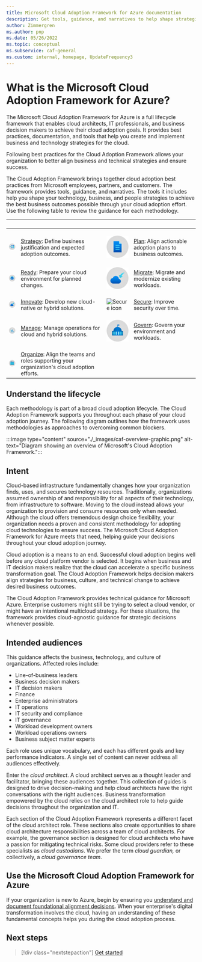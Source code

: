 ```yaml
---
title: Microsoft Cloud Adoption Framework for Azure documentation
description: Get tools, guidance, and narratives to help shape strategies and drive desired business outcomes during your cloud adoption journey.
author: Zimmergren
ms.author: pnp
ms.date: 05/26/2022
ms.topic: conceptual
ms.subservice: caf-general
ms.custom: internal, homepage, UpdateFrequency3
---
```


# What is the Microsoft Cloud Adoption Framework for Azure?

The Microsoft Cloud Adoption Framework for Azure is a full lifecycle framework that enables cloud architects, IT professionals, and business decision makers to achieve their cloud adoption goals. It provides best practices, documentation, and tools that help you create and implement business and technology strategies for the cloud.

Following best practices for the Cloud Adoption Framework allows your organization to better align business and technical strategies and ensure success.

The Cloud Adoption Framework brings together cloud adoption best practices from Microsoft employees, partners, and customers. The framework provides tools, guidance, and narratives. The tools it includes help you shape your technology, business, and people strategies to achieve the best business outcomes possible through your cloud adoption effort. Use the following table to review the guidance for each methodology.

| <span title="Icon">&nbsp;</span> | <span title="Description">&nbsp;</span> | <span title="Icon">&nbsp;</span> | <span title="Description">&nbsp;</span> |
|--|--|--|--|
| <br> ![Strategy icon](./_images/icons/strategy.png) | <br> [Strategy](./strategy/index.md): Define business justification and expected adoption outcomes. | <br> ![Plan icon](./_images/icons/plan.png) | <br> [Plan](./plan/index.md): Align actionable adoption plans to business outcomes. |
| <br> ![Ready icon](./_images/icons/ready.png)       | <br> [Ready](./ready/index.md): Prepare your cloud environment for planned changes. | <br> ![Migrate icon](./_images/icons/adopt.png) | <br> [Migrate](./migrate/index.md): Migrate and modernize existing workloads. |
| <br> ![Innovate icon](./_images/icons/innovate.png) | <br> [Innovate](./innovate/index.md): Develop new cloud-native or hybrid solutions. | <br> ![Secure icon](./_images/icons/security.png) | <br> [Secure](./secure/overview.md): Improve security over time. |
| <br> ![Manage icon](./_images/icons/manage.png)     | <br> [Manage](./manage/index.md): Manage operations for cloud and hybrid solutions. | <br> ![Govern icon](./_images/icons/govern.png) | <br> [Govern](./govern/index.md): Govern your environment and workloads. |
| <br> ![Organize icon](./_images/icons/organize.png) | <br> [Organize](./organize/index.md): Align the teams and roles supporting your organization's cloud adoption efforts. |

## Understand the lifecycle

Each methodology is part of a broad cloud adoption lifecycle. The Cloud Adoption Framework supports you throughout each phase of your cloud adoption journey. The following diagram outlines how the framework uses methodologies as approaches to overcoming common blockers.

:::image type="content" source="./_images/caf-overview-graphic.png" alt-text="Diagram showing an overview of Microsoft's Cloud Adoption Framework.":::

## Intent

Cloud-based infrastructure fundamentally changes how your organization finds, uses, and secures technology resources. Traditionally, organizations assumed ownership of and responsibility for all aspects of their technology, from infrastructure to software. Moving to the cloud instead allows your organization to provision and consume resources only when needed. Although the cloud offers tremendous design choice flexibility, your organization needs a proven and consistent methodology for adopting cloud technologies to ensure success. The Microsoft Cloud Adoption Framework for Azure meets that need, helping guide your decisions throughout your cloud adoption journey.

Cloud adoption is a means to an end. Successful cloud adoption begins well before any cloud platform vendor is selected. It begins when business and IT decision makers realize that the cloud can accelerate a specific business transformation goal. The Cloud Adoption Framework helps decision makers align strategies for business, culture, and technical change to achieve desired business outcomes.

The Cloud Adoption Framework provides technical guidance for Microsoft Azure. Enterprise customers might still be trying to select a cloud vendor, or might have an intentional multicloud strategy. For these situations, the framework provides cloud-agnostic guidance for strategic decisions whenever possible.

## Intended audiences

This guidance affects the business, technology, and culture of organizations. Affected roles include:

- Line-of-business leaders
- Business decision makers
- IT decision makers
- Finance
- Enterprise administrators
- IT operations
- IT security and compliance
- IT governance
- Workload development owners
- Workload operations owners
- Business subject matter experts

Each role uses unique vocabulary, and each has different goals and key performance indicators. A single set of content can never address all audiences effectively.

Enter the *cloud architect*. A cloud architect serves as a thought leader and facilitator, bringing these audiences together. This collection of guides is designed to drive decision-making and help cloud architects have the right conversations with the right audiences. Business transformation empowered by the cloud relies on the cloud architect role to help guide decisions throughout the organization and IT.

Each section of the Cloud Adoption Framework represents a different facet of the cloud architect role. These sections also create opportunities to share cloud architecture responsibilities across a team of cloud architects. For example, the governance section is designed for cloud architects who have a passion for mitigating technical risks. Some cloud providers refer to these specialists as *cloud custodians*. We prefer the term *cloud guardian,* or collectively, a *cloud governance team*.

## Use the Microsoft Cloud Adoption Framework for Azure

If your organization is new to Azure, begin by ensuring you [understand and document foundational alignment decisions](./get-started/cloud-concepts.md). When your enterprise's digital transformation involves the cloud, having an understanding of these fundamental concepts helps you during the cloud adoption process.

## Next steps

<!-- docutune:ignoreNextStep -->

> [!div class="nextstepaction"]
> [Get started](./get-started/index.md)
